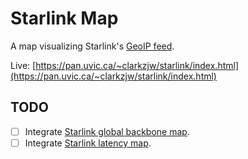 # Starlink Map
 
A map visualizing Starlink's [GeoIP feed](https://geoip.starlinkisp.net/feed.csv).

Live: [https://pan.uvic.ca/~clarkzjw/starlink/index.html](https://pan.uvic.ca/~clarkzjw/starlink/index.html)

## TODO

- [ ] Integrate [Starlink global backbone map](https://www.google.com/maps/d/u/0/viewer?mid=1805q6rlePY4WZd8QMOaNe2BqAgFkYBY&ll=35.87196263258572%2C29.776148226663764&z=3).
- [ ] Integrate [Starlink latency map](https://www.starlink.com/map?view=latency).
